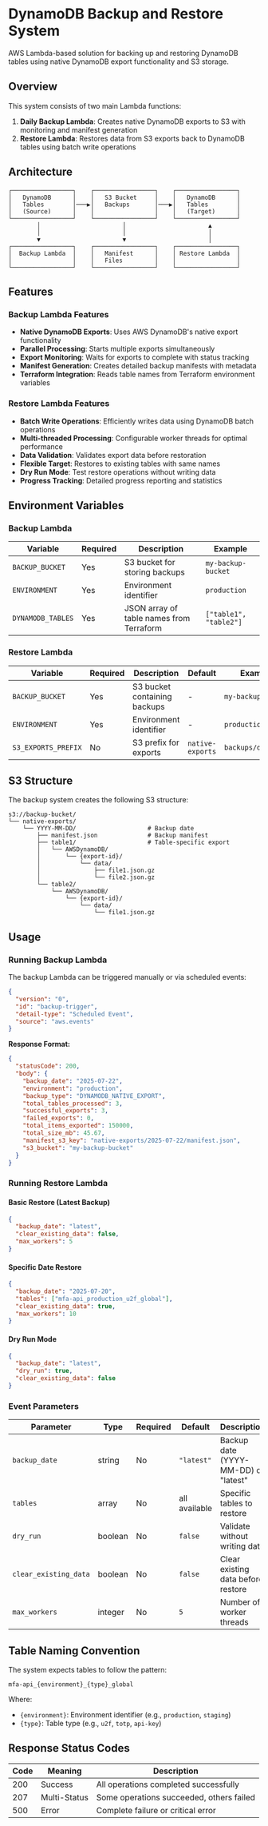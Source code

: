 # DynamoDB Backup and Restore System

AWS Lambda-based solution for backing up and restoring DynamoDB tables using native DynamoDB export functionality and S3 storage.

## Overview

This system consists of two main Lambda functions:

1. **Daily Backup Lambda**: Creates native DynamoDB exports to S3 with monitoring and manifest generation
2. **Restore Lambda**: Restores data from S3 exports back to DynamoDB tables using batch write operations

## Architecture

```
┌─────────────────┐    ┌─────────────────┐    ┌─────────────────┐
│   DynamoDB      │    │   S3 Bucket     │    │   DynamoDB      │
│   Tables        │───▶│   Backups       │───▶│   Tables        │
│   (Source)      │    │                 │    │   (Target)      │
└─────────────────┘    └─────────────────┘    └─────────────────┘
        │                       │                       ▲
        │                       │                       │
        ▼                       ▼                       │
┌─────────────────┐    ┌─────────────────┐    ┌─────────────────┐
│  Backup Lambda  │    │   Manifest      │    │ Restore Lambda  │
│                 │    │   Files         │    │                 │
└─────────────────┘    └─────────────────┘    └─────────────────┘
```

## Features

### Backup Lambda Features
- **Native DynamoDB Exports**: Uses AWS DynamoDB's native export functionality
- **Parallel Processing**: Starts multiple exports simultaneously
- **Export Monitoring**: Waits for exports to complete with status tracking
- **Manifest Generation**: Creates detailed backup manifests with metadata
- **Terraform Integration**: Reads table names from Terraform environment variables

### Restore Lambda Features
- **Batch Write Operations**: Efficiently writes data using DynamoDB batch operations
- **Multi-threaded Processing**: Configurable worker threads for optimal performance
- **Data Validation**: Validates export data before restoration
- **Flexible Target**: Restores to existing tables with same names
- **Dry Run Mode**: Test restore operations without writing data
- **Progress Tracking**: Detailed progress reporting and statistics

## Environment Variables

### Backup Lambda
| Variable | Required | Description | Example |
|----------|----------|-------------|---------|
| `BACKUP_BUCKET` | Yes | S3 bucket for storing backups | `my-backup-bucket` |
| `ENVIRONMENT` | Yes | Environment identifier | `production` |
| `DYNAMODB_TABLES` | Yes | JSON array of table names from Terraform | `["table1", "table2"]` |

### Restore Lambda
| Variable | Required | Description | Default | Example |
|----------|----------|-------------|---------|---------|
| `BACKUP_BUCKET` | Yes | S3 bucket containing backups | - | `my-backup-bucket` |
| `ENVIRONMENT` | Yes | Environment identifier | - | `production` |
| `S3_EXPORTS_PREFIX` | No | S3 prefix for exports | `native-exports` | `backups/dynamodb` |

## S3 Structure

The backup system creates the following S3 structure:

```
s3://backup-bucket/
└── native-exports/
    └── YYYY-MM-DD/                    # Backup date
        ├── manifest.json              # Backup manifest
        ├── table1/                    # Table-specific export
        │   └── AWSDynamoDB/
        │       └── {export-id}/
        │           └── data/
        │               ├── file1.json.gz
        │               └── file2.json.gz
        └── table2/
            └── AWSDynamoDB/
                └── {export-id}/
                    └── data/
                        └── file1.json.gz
```

## Usage

### Running Backup Lambda

The backup Lambda can be triggered manually or via scheduled events:

```json
{
  "version": "0",
  "id": "backup-trigger",
  "detail-type": "Scheduled Event",
  "source": "aws.events"
}
```

**Response Format:**
```json
{
  "statusCode": 200,
  "body": {
    "backup_date": "2025-07-22",
    "environment": "production", 
    "backup_type": "DYNAMODB_NATIVE_EXPORT",
    "total_tables_processed": 3,
    "successful_exports": 3,
    "failed_exports": 0,
    "total_items_exported": 150000,
    "total_size_mb": 45.67,
    "manifest_s3_key": "native-exports/2025-07-22/manifest.json",
    "s3_bucket": "my-backup-bucket"
  }
}
```

### Running Restore Lambda

#### Basic Restore (Latest Backup)
```json
{
  "backup_date": "latest",
  "clear_existing_data": false,
  "max_workers": 5
}
```

#### Specific Date Restore
```json
{
  "backup_date": "2025-07-20",
  "tables": ["mfa-api_production_u2f_global"],
  "clear_existing_data": true,
  "max_workers": 10
}
```

#### Dry Run Mode
```json
{
  "backup_date": "latest",
  "dry_run": true,
  "clear_existing_data": false
}
```

### Event Parameters

| Parameter | Type | Required | Default | Description |
|-----------|------|----------|---------|-------------|
| `backup_date` | string | No | `"latest"` | Backup date (YYYY-MM-DD) or "latest" |
| `tables` | array | No | all available | Specific tables to restore |
| `dry_run` | boolean | No | `false` | Validate without writing data |
| `clear_existing_data` | boolean | No | `false` | Clear existing data before restore |
| `max_workers` | integer | No | `5` | Number of worker threads |

## Table Naming Convention

The system expects tables to follow the pattern:
```
mfa-api_{environment}_{type}_global
```

Where:
- `{environment}`: Environment identifier (e.g., `production`, `staging`)
- `{type}`: Table type (e.g., `u2f`, `totp`, `api-key`)


## Response Status Codes

| Code | Meaning | Description |
|------|---------|-------------|
| 200 | Success | All operations completed successfully |
| 207 | Multi-Status | Some operations succeeded, others failed |
| 500 | Error | Complete failure or critical error |
